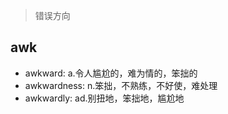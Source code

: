 > 错误方向

## awk

- awkward: a.令人尴尬的，难为情的，笨拙的
- awkwardness: n.笨拙，不熟练，不好使，难处理
- awkwardly: ad.别扭地，笨拙地，尴尬地